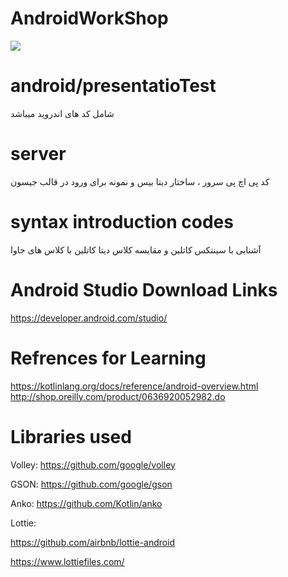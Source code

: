 # AndroidWorkShop
![](https://developer.android.com/static/images/kotlin/hero.svg)



# android/presentatioTest
شامل کد های اندروید میباشد 

# server
کد پی اچ پی سرور ، ساختار دیتا بیس و نمونه برای ورود در قالب جیسون

# syntax introduction codes
آشنایی با سینتکس کاتلین و مقایسه کلاس دیتا کاتلین با کلاس های جاوا


# Android Studio Download Links

https://developer.android.com/studio/

# Refrences for Learning
https://kotlinlang.org/docs/reference/android-overview.html
http://shop.oreilly.com/product/0636920052982.do

# Libraries used
Volley:
https://github.com/google/volley

GSON:
https://github.com/google/gson

Anko:
https://github.com/Kotlin/anko

Lottie:

https://github.com/airbnb/lottie-android

https://www.lottiefiles.com/
